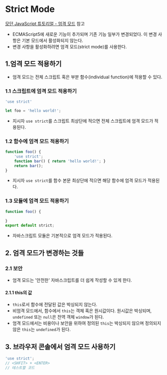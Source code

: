 # Strict Mode

[모던 JavaScript 튜토리얼 - 엄격 모드](https://ko.javascript.info/strict-mode) 참고

- ECMAScript5에 새로운 기능이 추가되며 기존 기능 일부가 변경되었다. 이 변경 사항은 기본 모드에서 활성화되지 않는다.
- 변경 사항을 활성화하려면 엄격 모드(strict mode)를 사용한다.



## 1.엄격 모드 적용하기

- 엄격 모드는 전체 스크립트 혹은 부분 함수(individual function)에 적용할 수 있다.



### 1.1 스크립트에 엄격 모드 적용하기

```js
'use strict'

let foo = 'hello world!';
```

- 지시자 `use strict`를 스크립트 최상단에 적으면 전체 스크립트에 엄격 모드가 적용된다.



### 1.2 함수에 엄격 모드 적용하기

```js
function foo() {
    'use strict';
    function bar() { return 'hello world!'; }
    return bar();
}
```

- 지시자 `use strict`를 함수 본문 최상단에 적으면 해당 함수에 엄격 모드가 적용된다.



### 1.3 모듈에 엄격 모드 적용하기

```js
function foo() {
    
}
export default strict;
```

- 자바스크립트 모듈은 기본적으로 엄격 모드가 적용된다.



## 2. 엄격 모드가 변경하는 것들

### 2.1 보안

- 엄격 모드는 '안전한' 자바스크립트를 더 쉽게 작성할 수 있게 한다.



#### 2.1.1 this의 값

- `this`로서 함수에 전달된 값은 박싱되지 않는다.
- 비엄격 모드에서, 함수에서 `this`는 객체 혹은 원시값이다. 원시값은 박싱되며, `undefined` 또는 `null`은 전역 객체 `window`가 된다.
- 엄격 모드에서는 비용이나 보안을 위하여 정의된 `this`는 박싱되지 않으며 정의되지 않은 `this`는 `undefined`가 된다.









## 3. 브라우저 콘솔에서 엄격 모드 사용하기

```js
'use strict';
// <SHFIT> + <ENTER>
// 테스트할 코드
```

